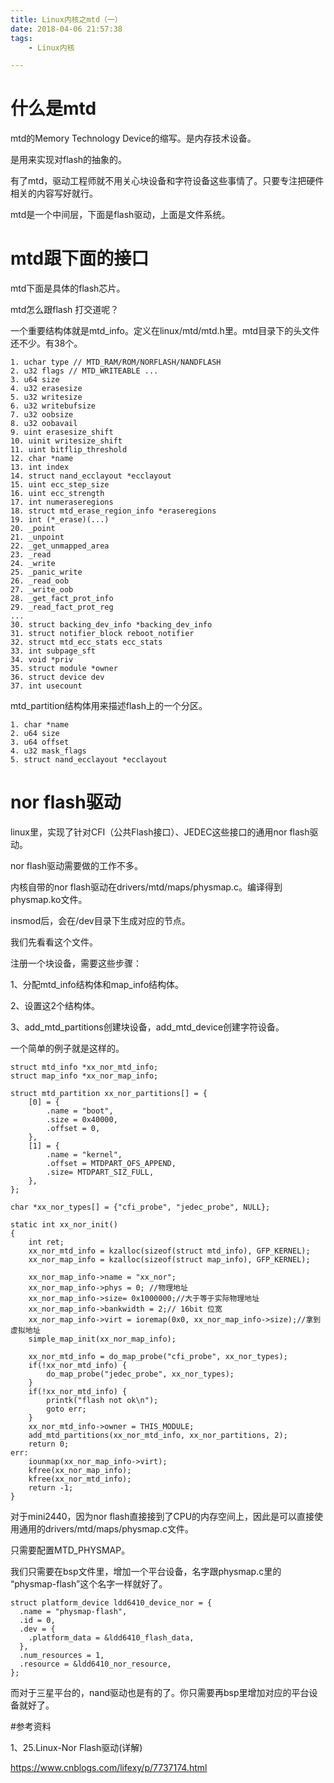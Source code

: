 ```yaml
---
title: Linux内核之mtd（一）
date: 2018-04-06 21:57:38
tags:
	- Linux内核

---
```




# 什么是mtd

mtd的Memory Technology Device的缩写。是内存技术设备。

是用来实现对flash的抽象的。

有了mtd，驱动工程师就不用关心块设备和字符设备这些事情了。只要专注把硬件相关的内容写好就行。

mtd是一个中间层，下面是flash驱动，上面是文件系统。

# mtd跟下面的接口

mtd下面是具体的flash芯片。

mtd怎么跟flash 打交道呢？

一个重要结构体就是mtd_info。定义在linux/mtd/mtd.h里。mtd目录下的头文件还不少。有38个。

```
1. uchar type // MTD_RAM/ROM/NORFLASH/NANDFLASH
2. u32 flags // MTD_WRITEABLE ...
3. u64 size 
4. u32 erasesize
5. u32 writesize
6. u32 writebufsize
7. u32 oobsize
8. u32 oobavail
9. uint erasesize_shift
10. uinit writesize_shift
11. uint bitflip_threshold
12. char *name
13. int index
14. struct nand_ecclayout *ecclayout
15. uint ecc_step_size
16. uint ecc_strength
17. int numeraseregions
18. struct mtd_erase_region_info *eraseregions
19. int (*_erase)(...)
20. _point
21. _unpoint
22. _get_unmapped_area
23. _read
24. _write
25. _panic_write
26. _read_oob
27. _write_oob
28. _get_fact_prot_info
29. _read_fact_prot_reg
...
30. struct backing_dev_info *backing_dev_info
31. struct notifier_block reboot_notifier
32. struct mtd_ecc_stats ecc_stats
33. int subpage_sft
34. void *priv
35. struct module *owner
36. struct device dev
37. int usecount
```

mtd_partition结构体用来描述flash上的一个分区。

```
1. char *name
2. u64 size
3. u64 offset
4. u32 mask_flags
5. struct nand_ecclayout *ecclayout
```



# nor flash驱动

linux里，实现了针对CFI（公共Flash接口）、JEDEC这些接口的通用nor flash驱动。

nor flash驱动需要做的工作不多。

内核自带的nor flash驱动在drivers/mtd/maps/physmap.c。编译得到physmap.ko文件。

insmod后，会在/dev目录下生成对应的节点。

我们先看看这个文件。



注册一个块设备，需要这些步骤：

1、分配mtd_info结构体和map_info结构体。

2、设置这2个结构体。

3、add_mtd_partitions创建块设备，add_mtd_device创建字符设备。

一个简单的例子就是这样的。

```
struct mtd_info *xx_nor_mtd_info;
struct map_info *xx_nor_map_info;

struct mtd_partition xx_nor_partitions[] = {
    [0] = {
        .name = "boot",
        .size = 0x40000,
        .offset = 0,
    },
    [1] = {
        .name = "kernel",
        .offset = MTDPART_OFS_APPEND,
        .size= MTDPART_SIZ_FULL,
    },
};

char *xx_nor_types[] = {"cfi_probe", "jedec_probe", NULL};

static int xx_nor_init()
{
    int ret;
    xx_nor_mtd_info = kzalloc(sizeof(struct mtd_info), GFP_KERNEL);
    xx_nor_map_info = kzalloc(sizeof(struct map_info), GFP_KERNEL);

    xx_nor_map_info->name = "xx_nor";
    xx_nor_map_info->phys = 0; //物理地址
    xx_nor_map_info->size= 0x1000000;//大于等于实际物理地址
    xx_nor_map_info->bankwidth = 2;// 16bit 位宽
    xx_nor_map_info->virt = ioremap(0x0, xx_nor_map_info->size);//拿到虚拟地址
    simple_map_init(xx_nor_map_info);

    xx_nor_mtd_info = do_map_probe("cfi_probe", xx_nor_types);
    if(!xx_nor_mtd_info) {
        do_map_probe("jedec_probe", xx_nor_types);
    }
    if(!xx_nor_mtd_info) {
        printk("flash not ok\n");
        goto err;
    }
    xx_nor_mtd_info->owner = THIS_MODULE;
    add_mtd_partitions(xx_nor_mtd_info, xx_nor_partitions, 2);
    return 0;
err:
    iounmap(xx_nor_map_info->virt);
    kfree(xx_nor_map_info);
    kfree(xx_nor_mtd_info);
    return -1;
}
```

对于mini2440，因为nor flash直接接到了CPU的内存空间上，因此是可以直接使用通用的drivers/mtd/maps/physmap.c文件。

只需要配置MTD_PHYSMAP。

我们只需要在bsp文件里，增加一个平台设备，名字跟physmap.c里的 “physmap-flash”这个名字一样就好了。

```
struct platform_device ldd6410_device_nor = {
  .name = "physmap-flash", 
  .id = 0,
  .dev = {
    .platform_data = &ldd6410_flash_data,
  },
  .num_resources = 1,
  .resource = &ldd6410_nor_resource,
};
```

而对于三星平台的，nand驱动也是有的了。你只需要再bsp里增加对应的平台设备就好了。







#参考资料

1、25.Linux-Nor Flash驱动(详解)

https://www.cnblogs.com/lifexy/p/7737174.html